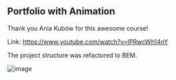 ## Portfolio with Animation

Thank you Ania Kubów for this awesome course! 

Link: https://www.youtube.com/watch?v=lPRwcWh14nY

The project structure was refactored to BEM.

![image](https://user-images.githubusercontent.com/92729800/204247963-ec8fd887-f6db-40c3-a2bb-4ac3bf8a097b.png)
